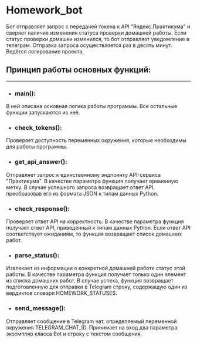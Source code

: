 # Homework_bot
Бот отправляет запрос с передачей токена к API "Яндекс.Практикума" и сверяет наличие изменения статуса проверки домашней работы. Если статус проверки домашки изменился, то бот отправляет уведомление в телеграм. Отправка запроса осуществляется раз в десять минут. Ведётся логирование проекта.

## Принцип работы основных функций:

---

- ### main(): 

В ней описана основная логика работы программы. Все остальные функции запускаются из неё.

- ### check_tokens():

Проверяет доступность переменных окружения, которые необходимы для работы программы.

- ### get_api_answer():

Отправляет запрос к единственному эндпоинту API-сервиса "Практикума". В качестве параметра функция получает временную метку. В случае успешного запроса возвращает ответ API, преобразовав его из формата JSON к типам данных Python.

- ### check_response():

Проверяет ответ API на корректность. В качестве параметра функция получает ответ API, приведенный к типам данных Python. Если ответ API соответствует ожиданиям, то функция возвращает список домашних работ.

- ### parse_status():

Извлекает из информации о конкретной домашней работе статус этой работы. В качестве параметра функция получает только один элемент из списка домашних работ. В случае успеха, функция возвращает подготовленную для отправки в Telegram строку, содержащую один из вердиктов словаря HOMEWORK_STATUSES.

- ### send_message():

Отправляет сообщение в Telegram чат, определяемый переменной окружения TELEGRAM_CHAT_ID. Принимает на вход два параметра: экземпляр класса Bot и строку с текстом сообщения.
